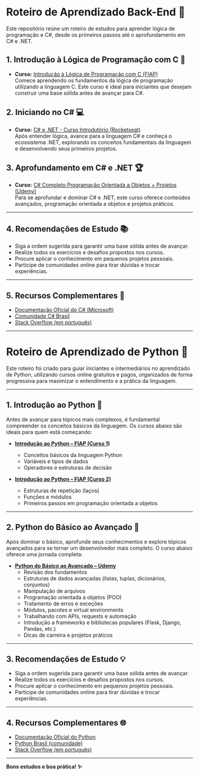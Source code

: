 # Roteiro de Aprendizado Back-End 🚀

Este repositório reúne um roteiro de estudos para aprender lógica de programação e C#, desde os primeiros passos até o aprofundamento em C# e .NET.

## 1. Introdução à Lógica de Programação com C 🧩

- **Curso:** [Introdução à Lógica de Programação com C (FIAP)](https://on.fiap.com.br/nano-courses/course/?id=13043)  
  Comece aprendendo os fundamentos da lógica de programação utilizando a linguagem C. Este curso é ideal para iniciantes que desejam construir uma base sólida antes de avançar para C#.

## 2. Iniciando no C# 💻

- **Curso:** [C# e .NET - Curso Introdutório (Rocketseat)](https://app.rocketseat.com.br/journey/c-sharp-dot-net-curso-introdutorio/overview)  
  Após entender lógica, avance para a linguagem C# e conheça o ecossistema .NET, explorando os conceitos fundamentais da linguagem e desenvolvendo seus primeiros projetos.

## 3. Aprofundamento em C# e .NET 🏆

- **Curso:** [C# Completo Programação Orientada a Objetos + Projetos (Udemy)](https://www.udemy.com/share/101WB03@utUx47Xg_ekz2knNFfk_4CEqJQFoQE2Am_R8q5da50JA1iXRb9eEErHQQ7dBPzcdqg==/)  
  Para se aprofundar e dominar C# e .NET, este curso oferece conteúdos avançados, programação orientada a objetos e projetos práticos.

---

## 4. Recomendações de Estudo 📚

- Siga a ordem sugerida para garantir uma base sólida antes de avançar.
- Realize todos os exercícios e desafios propostos nos cursos.
- Procure aplicar o conhecimento em pequenos projetos pessoais.
- Participe de comunidades online para tirar dúvidas e trocar experiências.

---

## 5. Recursos Complementares 🔗

- [Documentação Oficial do C# (Microsoft)](https://learn.microsoft.com/pt-br/dotnet/csharp/)
- [Comunidade C# Brasil](https://www.facebook.com/groups/csharperos/)
- [Stack Overflow (em português)](https://pt.stackoverflow.com/questions/tagged/c%23)

---

# Roteiro de Aprendizado de Python 🐍

Este roteiro foi criado para guiar iniciantes e intermediários no aprendizado de Python, utilizando cursos online gratuitos e pagos, organizados de forma progressiva para maximizar o entendimento e a prática da linguagem.

---

## 1. Introdução ao Python 🌱

Antes de avançar para tópicos mais complexos, é fundamental compreender os conceitos básicos da linguagem. Os cursos abaixo são ideais para quem está começando:

- **[Introdução ao Python – FIAP (Curso 1)](https://on.fiap.com.br/nano-courses/course/?id=3918)**
  - Conceitos básicos da linguagem Python
  - Variáveis e tipos de dados
  - Operadores e estruturas de decisão

- **[Introdução ao Python – FIAP (Curso 2)](https://on.fiap.com.br/nano-courses/course/?id=12950)**
  - Estruturas de repetição (laços)
  - Funções e módulos
  - Primeiros passos em programação orientada a objetos

---

## 2. Python do Básico ao Avançado 🚀

Após dominar o básico, aprofunde seus conhecimentos e explore tópicos avançados para se tornar um desenvolvedor mais completo. O curso abaixo oferece uma jornada completa:

- **[Python do Básico ao Avançado – Udemy](https://www.udemy.com/share/101ufc3@pNS1BoP2XbwX86qdugWKrNUYOIopjVu-IHXfECu4vWvHiul28Ybo9JXtDSdvLqYSlA==/)**
  - Revisão dos fundamentos
  - Estruturas de dados avançadas (listas, tuplas, dicionários, conjuntos)
  - Manipulação de arquivos
  - Programação orientada a objetos (POO)
  - Tratamento de erros e exceções
  - Módulos, pacotes e virtual environments
  - Trabalhando com APIs, requests e automação
  - Introdução a frameworks e bibliotecas populares (Flask, Django, Pandas, etc.)
  - Dicas de carreira e projetos práticos

---

## 3. Recomendações de Estudo 💡

- Siga a ordem sugerida para garantir uma base sólida antes de avançar.
- Realize todos os exercícios e desafios propostos nos cursos.
- Procure aplicar o conhecimento em pequenos projetos pessoais.
- Participe de comunidades online para tirar dúvidas e trocar experiências.

---

## 4. Recursos Complementares 🌐

- [Documentação Oficial do Python](https://docs.python.org/pt-br/3/)
- [Python Brasil (comunidade)](https://python.org.br/)
- [Stack Overflow (em português)](https://pt.stackoverflow.com/questions/tagged/python)

---

**Bons estudos e boa prática! ✨**
